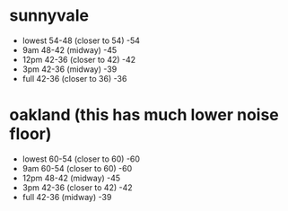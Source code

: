 
# sunnyvale
- lowest 54-48 (closer to 54) -54
- 9am    48-42 (midway)       -45
- 12pm   42-36 (closer to 42) -42
- 3pm    42-36 (midway)       -39
- full   42-36 (closer to 36) -36

# oakland (this has much lower noise floor)
- lowest 60-54 (closer to 60) -60
- 9am    60-54 (closer to 60) -60 
- 12pm   48-42 (midway)       -45
- 3pm    42-36 (closer to 42) -42
- full   42-36 (midway)       -39 
